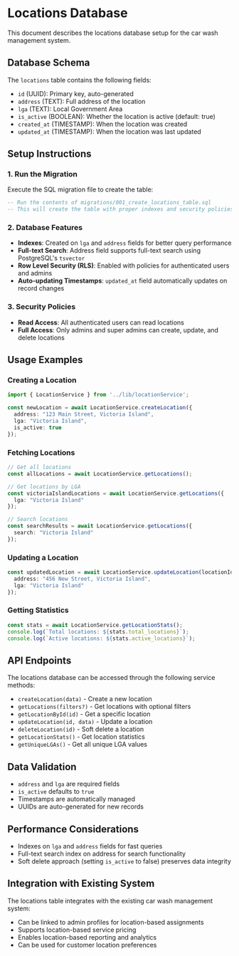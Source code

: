 # Locations Database

This document describes the locations database setup for the car wash management system.

## Database Schema

The `locations` table contains the following fields:

- `id` (UUID): Primary key, auto-generated
- `address` (TEXT): Full address of the location
- `lga` (TEXT): Local Government Area
- `is_active` (BOOLEAN): Whether the location is active (default: true)
- `created_at` (TIMESTAMP): When the location was created
- `updated_at` (TIMESTAMP): When the location was last updated

## Setup Instructions

### 1. Run the Migration

Execute the SQL migration file to create the table:

```sql
-- Run the contents of migrations/001_create_locations_table.sql
-- This will create the table with proper indexes and security policies
```

### 2. Database Features

- **Indexes**: Created on `lga` and `address` fields for better query performance
- **Full-text Search**: Address field supports full-text search using PostgreSQL's `tsvector`
- **Row Level Security (RLS)**: Enabled with policies for authenticated users and admins
- **Auto-updating Timestamps**: `updated_at` field automatically updates on record changes

### 3. Security Policies

- **Read Access**: All authenticated users can read locations
- **Full Access**: Only admins and super admins can create, update, and delete locations

## Usage Examples

### Creating a Location

```typescript
import { LocationService } from '../lib/locationService';

const newLocation = await LocationService.createLocation({
  address: "123 Main Street, Victoria Island",
  lga: "Victoria Island",
  is_active: true
});
```

### Fetching Locations

```typescript
// Get all locations
const allLocations = await LocationService.getLocations();

// Get locations by LGA
const victoriaIslandLocations = await LocationService.getLocations({
  lga: "Victoria Island"
});

// Search locations
const searchResults = await LocationService.getLocations({
  search: "Victoria Island"
});
```

### Updating a Location

```typescript
const updatedLocation = await LocationService.updateLocation(locationId, {
  address: "456 New Street, Victoria Island",
  lga: "Victoria Island"
});
```

### Getting Statistics

```typescript
const stats = await LocationService.getLocationStats();
console.log(`Total locations: ${stats.total_locations}`);
console.log(`Active locations: ${stats.active_locations}`);
```

## API Endpoints

The locations database can be accessed through the following service methods:

- `createLocation(data)` - Create a new location
- `getLocations(filters?)` - Get locations with optional filters
- `getLocationById(id)` - Get a specific location
- `updateLocation(id, data)` - Update a location
- `deleteLocation(id)` - Soft delete a location
- `getLocationStats()` - Get location statistics
- `getUniqueLGAs()` - Get all unique LGA values

## Data Validation

- `address` and `lga` are required fields
- `is_active` defaults to `true`
- Timestamps are automatically managed
- UUIDs are auto-generated for new records

## Performance Considerations

- Indexes on `lga` and `address` fields for fast queries
- Full-text search index on address for search functionality
- Soft delete approach (setting `is_active` to false) preserves data integrity

## Integration with Existing System

The locations table integrates with the existing car wash management system:

- Can be linked to admin profiles for location-based assignments
- Supports location-based service pricing
- Enables location-based reporting and analytics
- Can be used for customer location preferences

